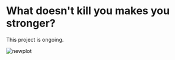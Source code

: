 # What doesn't kill you makes you stronger?

This project is ongoing. 

![newplot](https://github.com/Dunadan1997/fact-or-legend-ep01-suffering/assets/105599594/291bc17c-54fa-472e-9939-db9d3e0e530d)
